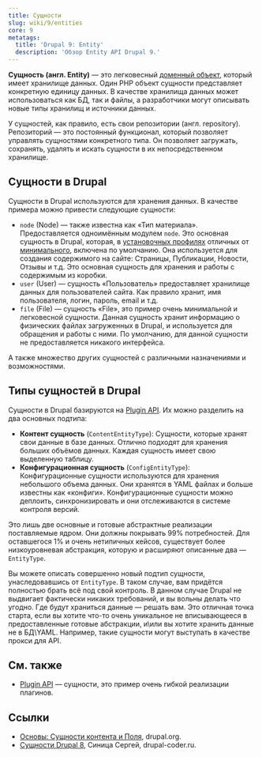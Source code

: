 ```yaml
---
title: Сущности
slug: wiki/9/entities
core: 9
metatags:
  title: 'Drupal 9: Entity'
  description: 'Обзор Entity API Drupal 9.'
---
```


**Сущность (англ. Entity)** — это легковесный [доменный объект](https://ru.wikipedia.org/wiki/%D0%94%D0%BE%D0%BC%D0%B5%D0%BD%D0%BD%D1%8B%D0%B9_%D0%BE%D0%B1%D1%8A%D0%B5%D0%BA%D1%82), который имеет хранилище данных. Один PHP объект сущности представляет конкретную единицу данных. В качестве хранилища данных может использоваться как БД, так и файлы, а разработчики могут описывать новые типы хранилищ и источники данных.

У сущностей, как правило, есть свои репозитории (англ. repository). Репозиторий — это постоянный функционал, который позволяет управлять сущностями конкретного типа. Он позволяет загружать, сохранять, удалять и искать сущности в их непосредственном хранилище.

## Сущности в Drupal

Сущности в Drupal используются для хранения данных. В качестве примера можно привести следующие сущности:

- `node` (Node) — также известна как «Тип материала». Предоставляется одноимённым модулем `node`. Это основная сущность в Drupal, которая, в [установочных профилях](../distributions/index.md) отличных от [минимального](../distributions/minimal/index.md), включена по умолчанию. Она используется для создания содержимого на сайте: Страницы, Публикации, Новости, Отзывы и т.д. Это основная сущность для хранения и работы с содержимым из коробки.
- `user` (User) — сущность «Пользователь» предоставляет хранилище данных для пользователей сайта. Как правило хранит, имя пользователя, логин, пароль, email и т.д.
- `file` (File) — сущность «File», это пример очень минимальной и легковесной сущности. Данная сущность хранит информацию о физических файлах загруженных в Drupal, и используется для обращения и работы с ними. По умолчанию, для данной сущности не предоставляется никакого интерфейса.

А также множество других сущностей с различными назначениями и возможностями.

## Типы сущностей в Drupal

Сущности в Drupal базируются на [Plugin API](../plugins/index.md). Их можно разделить на два основных подтипа:

- **Контент сущность** (`ContentEntityType`): Сущности, которые хранят свои данные в базе данных. Отлично подходят для хранения больших объёмов данных. Каждая сущность имеет свою выделенную таблицу.
- **Конфигурационная сущность** (`ConfigEntityType`): Конфигурационные сущности используются для хранения небольшого объема данных. Они хранятся в YAML файлах и больше известны как «конфиги». Конфигурационные сущности можно деплоить, синхронизировать и они отслеживаются в системе контроля версий.

Это лишь две основные и готовые абстрактные реализации поставляемые ядром. Они должны покрывать 99% потребностей. Для оставшегося 1% и очень нетипичных кейсов, существует более низкоуровневая абстракция, которую и расширяют описанные два — `EntityType`.

Вы можете описать совершенно новый подтип сущности, унаследовавшись от `EntityType`. В таком случае, вам придётся полностью брать всё под свой контроль. В данном случае Drupal не выдвигает фактически никаких требований, и вы вольны делать что угодно. Где будут храниться данные — решать вам. Это отличная точка старта, если вы хотите что-то очень уникальное не вписывающееся в предоставленные готовые абстракции, и\или вы хотите хранить данные не в БД\YAML. Например, такие сущности могут выступать в качестве прокси для API.

## См. также

- [Plugin API](../plugins/index.md) — сущности, это пример очень гибкой реализации плагинов.

## Ссылки

- [Основы: Сущности контента и Поля](https://www.drupal.org/ru/docs/user_guide/ru/planning-data-types.html), drupal.org.
- [Сущности Drupal 8](https://drupal-coder.ru/blog/susnosti-drupal-8), Синица Сергей, drupal-coder.ru.
